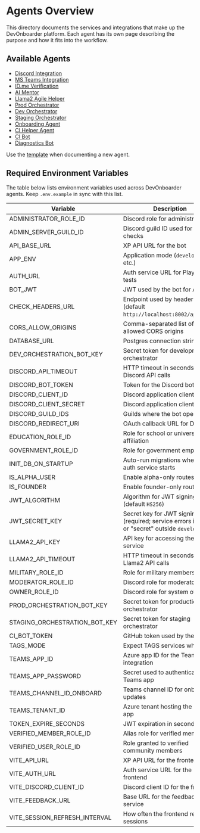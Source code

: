 # Agents Overview

This directory documents the services and integrations that make up the
DevOnboarder platform. Each agent has its own page describing the purpose and
how it fits into the workflow.

## Available Agents

- [Discord Integration](discord-integration.md)
- [MS Teams Integration](ms-teams-integration.md)
- [ID.me Verification](idme-verification.md)
- [AI Mentor](ai-mentor.md)
- [Llama2 Agile Helper](llama2-agile-helper.md)
- [Prod Orchestrator](prod-orchestrator.md)
- [Dev Orchestrator](dev-orchestrator.md)
- [Staging Orchestrator](staging-orchestrator.md)
- [Onboarding Agent](onboarding-agent.md)
- [CI Helper Agent](ci-helper-agent.md)
- [CI Bot](ci-bot.md)
- [Diagnostics Bot](diagnostics-bot.md)

Use the [template](templates/agent-spec-template.md) when documenting a new agent.
## Required Environment Variables

The table below lists environment variables used across DevOnboarder agents. Keep `.env.example` in sync with this list.

| Variable                      | Description |
| ----------------------------- | ----------- |
| ADMINISTRATOR_ROLE_ID         | Discord role for administrators |
| ADMIN_SERVER_GUILD_ID         | Discord guild ID used for admin checks |
| API_BASE_URL                  | XP API URL for the bot |
| APP_ENV                       | Application mode (`development`, etc.) |
| AUTH_URL                      | Auth service URL for Playwright tests |
| BOT_JWT                       | JWT used by the bot for API calls |
| CHECK_HEADERS_URL             | Endpoint used by header checks (default `http://localhost:8002/api/user`) |
| CORS_ALLOW_ORIGINS            | Comma-separated list of allowed CORS origins |
| DATABASE_URL                  | Postgres connection string |
| DEV_ORCHESTRATION_BOT_KEY     | Secret token for development orchestrator |
| DISCORD_API_TIMEOUT           | HTTP timeout in seconds for Discord API calls |
| DISCORD_BOT_TOKEN             | Token for the Discord bot |
| DISCORD_CLIENT_ID             | Discord application client ID |
| DISCORD_CLIENT_SECRET         | Discord application client secret |
| DISCORD_GUILD_IDS             | Guilds where the bot operates |
| DISCORD_REDIRECT_URI          | OAuth callback URL for Discord |
| EDUCATION_ROLE_ID             | Role for school or university affiliation |
| GOVERNMENT_ROLE_ID            | Role for government employees |
| INIT_DB_ON_STARTUP            | Auto-run migrations when the auth service starts |
| IS_ALPHA_USER                 | Enable alpha-only routes |
| IS_FOUNDER                    | Enable founder-only routes |
| JWT_ALGORITHM                 | Algorithm for JWT signing (default `HS256`) |
| JWT_SECRET_KEY                | Secret key for JWT signing (required; service errors if empty or "secret" outside `development`) |
| LLAMA2_API_KEY                | API key for accessing the Llama2 service |
| LLAMA2_API_TIMEOUT            | HTTP timeout in seconds for Llama2 API calls |
| MILITARY_ROLE_ID              | Role for military members |
| MODERATOR_ROLE_ID             | Discord role for moderators |
| OWNER_ROLE_ID                 | Discord role for system owner |
| PROD_ORCHESTRATION_BOT_KEY    | Secret token for production orchestrator |
| STAGING_ORCHESTRATION_BOT_KEY | Secret token for staging orchestrator |
| CI_BOT_TOKEN                  | GitHub token used by the CI bot |
| TAGS_MODE                     | Expect TAGS services when `true` |
| TEAMS_APP_ID                  | Azure app ID for the Teams integration |
| TEAMS_APP_PASSWORD            | Secret used to authenticate the Teams app |
| TEAMS_CHANNEL_ID_ONBOARD      | Teams channel ID for onboarding updates |
| TEAMS_TENANT_ID               | Azure tenant hosting the Teams app |
| TOKEN_EXPIRE_SECONDS          | JWT expiration in seconds |
| VERIFIED_MEMBER_ROLE_ID       | Alias role for verified members |
| VERIFIED_USER_ROLE_ID         | Role granted to verified community members |
| VITE_API_URL                  | XP API URL for the frontend |
| VITE_AUTH_URL                 | Auth service URL for the frontend |
| VITE_DISCORD_CLIENT_ID        | Discord client ID for the frontend |
| VITE_FEEDBACK_URL             | Base URL for the feedback service |
| VITE_SESSION_REFRESH_INTERVAL | How often the frontend refreshes sessions |
